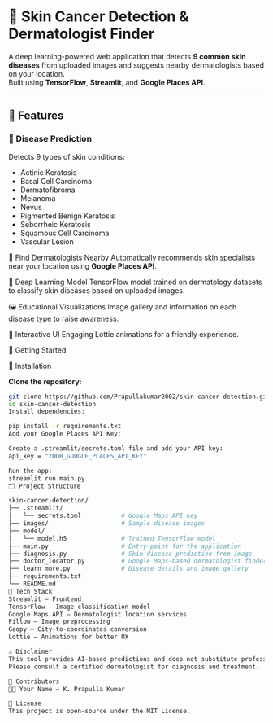 
# 🧬 Skin Cancer Detection & Dermatologist Finder

A deep learning-powered web application that detects **9 common skin diseases** from uploaded images and suggests nearby dermatologists based on your location.  
Built using **TensorFlow**, **Streamlit**, and **Google Places API**.

---

## 🌟 Features

### 🔬 Disease Prediction
Detects 9 types of skin conditions:
- Actinic Keratosis  
- Basal Cell Carcinoma  
- Dermatofibroma  
- Melanoma  
- Nevus  
- Pigmented Benign Keratosis  
- Seborrheic Keratosis  
- Squamous Cell Carcinoma  
- Vascular Lesion

📍 Find Dermatologists Nearby
Automatically recommends skin specialists near your location using **Google Places API**.

🧠 Deep Learning Model
TensorFlow model trained on dermatology datasets to classify skin diseases based on uploaded images.

 🖼️ Educational Visualizations
Image gallery and information on each disease type to raise awareness.

🎥 Interactive UI
Engaging Lottie animations for a friendly experience.

🚀 Getting Started

🔧 Installation

**Clone the repository:**
```bash
git clone https://github.com/Prapullakumar2002/skin-cancer-detection.git
cd skin-cancer-detection
Install dependencies:

pip install -r requirements.txt
Add your Google Places API Key:

Create a .streamlit/secrets.toml file and add your API key:
api_key = "YOUR_GOOGLE_PLACES_API_KEY"

Run the app:
streamlit run main.py
🗂 Project Structure

skin-cancer-detection/
├── .streamlit/
│   └── secrets.toml           # Google Maps API key
├── images/                    # Sample disease images
├── model/
│   └── model.h5               # Trained TensorFlow model
├── main.py                    # Entry-point for the application
├── diagnosis.py               # Skin disease prediction from image
├── doctor_locator.py          # Google Maps-based dermatologist finder
├── learn_more.py              # Disease details and image gallery
├── requirements.txt
└── README.md
🧠 Tech Stack
Streamlit – Frontend
TensorFlow – Image classification model
Google Maps API – Dermatologist location services
Pillow – Image preprocessing
Geopy – City-to-coordinates conversion
Lottie – Animations for better UX

⚠️ Disclaimer
This tool provides AI-based predictions and does not substitute professional medical advice.
Please consult a certified dermatologist for diagnosis and treatment.

🤝 Contributors
👨‍💻 Your Name – K. Prapulla Kumar

📜 License
This project is open-source under the MIT License.

